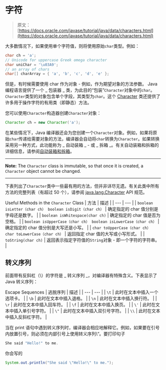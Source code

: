 # 字符

> 原文： [https://docs.oracle.com/javase/tutorial/java/data/characters.html](https://docs.oracle.com/javase/tutorial/java/data/characters.html)

大多数情况下，如果使用单个字符值，则将使用原始`char`类型。例如：

```java
char ch = 'a'; 
// Unicode for uppercase Greek omega character
char uniChar = '\u03A9';
// an array of chars
char[] charArray = { 'a', 'b', 'c', 'd', 'e' };

```

但是，有时候需要使用 char 作为对象 - 例如，作为期望对象的方法参数。 Java 编程语言提供了一个 _ 包装器 _ 类，为此目的“包装”`Character`对象中的`char`。 `Character`类型的对象包含单个字段，其类型为`char`。这个 [Character](https://docs.oracle.com/javase/8/docs/api/java/lang/Character.html) 类还提供了许多用于操作字符的有用类（即静态）方法。

您可以使用`Character`构造器创建`Character`对象：

```java
Character ch = new Character('a');

```

在某些情况下，Java 编译器还会为您创建一个`Character`对象。例如，如果将原始`char`传递给需要对象的方法，编译器会自动将`char`转换为`Character`。如果转换采用另一种方式，此功能称为 _ 自动装箱 _ - 或 _ 拆箱 _。有关自动装箱和拆箱的详细信息，请参阅[自动装箱和拆箱](autoboxing.html)。

* * *

**Note:** The `Character` class is immutable, so that once it is created, a `Character` object cannot be changed.

* * *

下表列出了`Character`类中一些最有用的方法，但并非详尽无遗。有关此类中所有方法的完整列表（有超过 50 个），请参阅 [java.lang.Character](https://docs.oracle.com/javase/8/docs/api/java/lang/Character.html) API 规范。

Useful Methods in the `Character` Class
| 方法 | 描述 |
| --- | --- |
| `boolean isLetter（char ch）
boolean isDigit（char ch）` | 确定指定的 char 值分别是字母还是数字。 |
| `boolean isWhitespace(char ch)` | 确定指定的 char 值是否为空格。 |
| `boolean isUpperCase（char ch）
boolean isLowerCase（char ch）` | 确定指定的 char 值分别是大写还是小写。 |
| `char toUpperCase（char ch）
char toLowerCase（char ch）` | 返回指定 char 值的大写或小写形式。 |
| `toString(char ch)` | 返回表示指定字符值的`String`对象 - 即一个字符的字符串。 |

## 转义序列

前面带有反斜杠（\）的字符是 _ 转义序列 _，对编译器有特殊含义。下表显示了 Java 转义序列：

Escape Sequences
| 逃脱序列 | 描述 |
| --- | --- |
| `\t` | 此时在文本中插入一个选项卡。 |
| `\b` | 此时在文本中插入退格。 |
| `\n` | 此时在文本中插入换行符。 |
| `\r` | 此时在文本中插入回车符。 |
| `\f` | 此时在文本中插入换页。 |
| `\'` | 此时在文本中插入单引号字符。 |
| `\"` | 此时在文本中插入双引号字符。 |
| `\\` | 此时在文本中插入反斜杠字符。 |

当在 print 语句中遇到转义序列时，编译器会相应地解释它。例如，如果要在引号内放置引号，则必须在内部引号上使用转义序列\“。要打印句子

```java
She said "Hello!" to me.

```

你会写的

```java
System.out.println("She said \"Hello!\" to me.");

```
